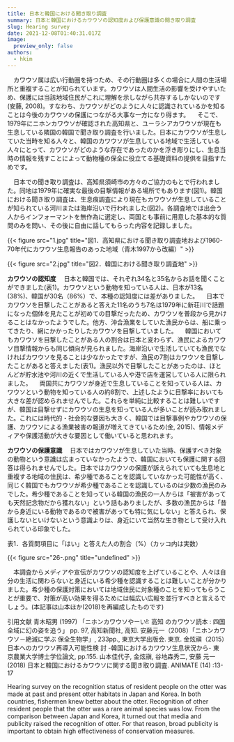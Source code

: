 ```yaml
---
title: 日本と韓国における聞き取り調査
summary: 日本と韓国におけるカワウソの認知度および保護意識の聞き取り調査
slug: Hearing survey
date: 2021-12-08T01:40:31.017Z
image:
  preview_only: false
authors:
  - hkim
---
```

　カワウソ属は広い行動圏を持つため、その行動圏は多くの場合に人間の生活場所と重複することが知られています。カワウソは人間生活の影響を受けやすいため、保護には当該地域住民がこれに理解を示しながら共存するしかないのです(安藤, 2008)。すなわち、カワウソがどのように人々に認識されているかを知ることは今後のカワウソの保護につながる大事な一方になり得ます。
　そこで、1979年にニホンカワウソが確認された高知県と、ユーラシアカワウソが現在も生息している隣国の韓国で聞き取り調査を行いました。日本にカワウソが生息していた当時を知る人々と、韓国のカワウソが生息している地域で生活している人々にとって、カワウソがどのような存在であったのかを浮き彫りにし、生息当時の情報を残すことによって動物種の保全に役立てる基礎資料の提供を目指すためです。



　日本での聞き取り調査は、高知県須崎市の方々のご協力のもとで行われました。同地は1979年に確実な最後の目撃情報がある場所でもあります(図1)。韓国における聞き取り調査は、生息痕調査により現在もカワウソが生息していることが知られている河川または海岸沿いで行われました(図2)。各調査地では出会う人からインフォーマントを無作為に選定し、両国とも事前に用意した基本的な質問のみを問い、その後に自由に話してもらった内容を記録しました。



{{< figure src="1.jpg" title="図1．高知県における聞き取り調査地および1960-70年代にカワウソ生息報告のあった地域（青木1997から改編）" >}}



{{< figure src="2.jpg" title="図2．韓国における聞き取り調査地" >}}



**カワウソの認知度**
　日本と韓国では、それぞれ34名と35名からお話を聞くことができました(表1)。カワウソという動物を知っている人は、日本が13名(38%)、韓国が30名（86%）で、本種の認知度には差がありました。
　日本でカワウソを目撃したことがあると答えた11名のうち7名は1979年に新荘川で話題になった個体を見たことが初めての目撃だったため、カワウソを普段から見かけることはなかったようでした。他方、沖合漁業をしていた漁民からは、船に乗ってきたり、網にかかったりしたカワウソを目撃していました。
　韓国においてもカワウソを目撃したことがある人の割合は日本と変わらず、漁民によるカワウソ目撃情報からも同じ傾向が見られました。海岸沿いで生活していても漁民でなければカワウソを見ることは少なかったですが、漁民の7割はカワウソを目撃したことがあると答えました(表1)。漁民以外で目撃したことがあったのは、ほとんどが貯水池や河川の近くで生活している人や港で店を運営している人に限られました。
　両国共にカワウソが身近で生息していることを知っている人は、カワウソという動物を知っている人の約8割で、上述したように目撃率においても大きな差が認められませんでした。これらを単純に比較することは難しいですが、韓国は目撃せずにカワウソの生息を知っている人が多いことが読み取れました。これには時代的・社会的な要因も大きく、韓国では目撃事例やカワウソの保護、カワウソによる漁業被害の報道が増えてきているため(金, 2015)、情報メディアや保護活動が大きな要因として働いていると思われます。

**カワウソの保護意識**
　日本ではカワウソが生息していた当時、保護すべき対象の動物という意識は広まっていなかったようで、韓国においても保護に関する回答は得られませんでした。日本ではカワウソの保護が訴えられていても生息地と重複する地域の住民は、希少種であることを認識していなかった可能性が高く、同じく韓国でもカワウソが希少種であることを認識しているのは少数の漁民のみでした。希少種であることを知っている韓国の漁民の一人からは「被害があっても天然記念物だから獲れない」という話もありましたが、多数の漁民からは「昔から身近にいる動物であるので被害があっても特に気にしない」と答えられ、保護しないといけないという意識よりは、身近にいて当然な生き物として受け入れられている印象でした。



表1．各質問項目に「はい」と答えた人の割合（%）（カッコ内は実数）

{{< figure src="26-.png" title="undefined" >}}



　本調査からメディアや宣伝がカワウソの認知度を上げていることや、人々は自分の生活に関わらないと身近にいる希少種を認識することは難しいことが分かりました。希少種の保護対策においては地域住民に対象種のことを知ってもらうことが重要で、対策が高い効果を得るためには幅広い広報を並行すべきと言えるでしょう。(本記事は山本ほか(2018)を再編成したものです)





引用文献
青木昭男 (1997) 「ニホンカワウソやーい!: 高知 のカワウソ読本 : 四国全域に幻の姿を追う」 pp. 97, 高知新聞社, 高知.
安藤元一（2008）「ニホンカワウソ－絶滅に学ぶ 保全生物学」, 233pp., 東京大学出版会. 東京.
金炫禛（2015）日本へのカワウソ再導入可能性検 討 -韓国におけるカワウソ生息状況から- 東 京農業大学博士学位論文, pp.155.
山本佳代子, 金炫禛, 谷地森秀二, 安藤 元一 (2018) 日本と韓国におけるカワウソに関する聞き取り調査. ANIMATE (14) :13-17



Hearing survey on the recognition status of resident people on the otter was made at past and present otter habitats in Japan and Korea. In both countries, fishermen knew better about the otter. Recognition of other resident people that the otter was a rare animal species was low. From the comparison between Japan and Korea, it turned out that media and publicity raised the recognition of otter. For that reason, broad publicity is important to obtain high effectiveness of conservation measures.